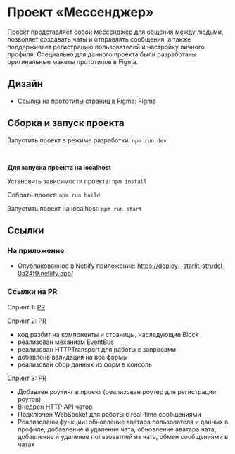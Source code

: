 # Проект «Мессенджер»

Проект представляет собой мессенджер для общения между людьми, позволяет создавать чаты и отправлять сообщения, а также поддерживает регистрацию пользователей и настройку личного профиля. Специально для данного проекта были разработаны оригинальные макеты прототипов в Figma.


## Дизайн
* Ссылка на прототипы страниц в Figma: [Figma](https://www.figma.com/file/me5oYcITEChaxIxB5qp7eb/Messenger?type=design&node-id=0%3A1&mode=design&t=WSzzQVo3A9UDVYMM-1)

## Сборка и запуск проекта

Запустить проект в режиме разработки: `npm run dev`

&nbsp;

**Для запуска проекта на localhost**

Установить зависимости проекта: `npm install`

Собрать проект: `npm run build`

Запустить проект на localhost: `npm run start`

## Ссылки

### На приложение

* Опубликованное в Netlify приложение: https://deploy--starlit-strudel-0a24f9.netlify.app/

### Ссылки на PR

Спринт 1: [PR](https://github.com/ZuevaDarya/middle.messenger.praktikum.yandex/pull/7)

Спринт 2: [PR](https://github.com/ZuevaDarya/middle.messenger.praktikum.yandex/pull/8) 
 * код разбит на компоненты и страницы, наследующие Block
 * реализован механизм EventBus
 * реализован HTTPTransport для работы с запросами
 * добавлена валидация на все формы
 * реализован сбор данных из форм в консоль

 Спринт 3: [PR](https://github.com/ZuevaDarya/middle.messenger.praktikum.yandex/pull/9)
 * Добавлен роутинг в проект (реализован роутер для регистрации роутов)
 * Внедрен HTTP API чатов
 * Подключен WebSocket для работы с real-time сообщениями
 * Реализованы функции: обновление аватара пользователя и данных в профиле, добавление и удаление чата,
 обновление аватара чата, добавление и удаление пользоватлей из чата, обмен сообщениями в чатах

